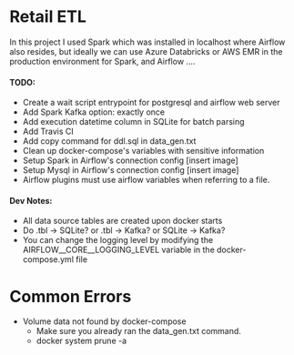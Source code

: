 # Retail ETL

In this project I used Spark which was installed in localhost where Airflow also resides,
but ideally we can use Azure Databricks or AWS EMR in the production environment for Spark,
and Airflow ....

#### TODO:
* Create a wait script entrypoint for postgresql and airflow web server 
* Add Spark Kafka option: exactly once
* Add execution datetime column in SQLite for batch parsing
* Add Travis CI
* Add copy command for ddl.sql in data_gen.txt
* Clean up docker-compose's variables with sensitive information
* Setup Spark in Airflow's connection config [insert image]
* Setup Mysql in Airflow's connection config [insert image]
* Airflow plugins must use airflow variables when referring to a file.

#### Dev Notes:
* All data source tables are created upon docker starts
* Do .tbl -> SQLite? or .tbl -> Kafka? or SQLite -> Kafka?
* You can change the logging level by modifying the AIRFLOW__CORE__LOGGING_LEVEL variable
in the docker-compose.yml file

# Common Errors
* Volume data not found by docker-compose
    * Make sure you already ran the data_gen.txt command.
    * docker system prune -a